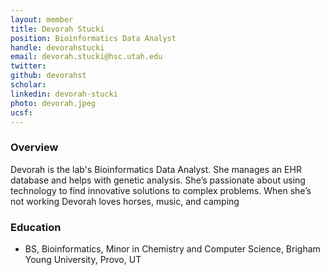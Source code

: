 ```yaml
---
layout: member
title: Devorah Stucki
position: Bioinformatics Data Analyst
handle: devorahstucki
email: devorah.stucki@hsc.utah.edu
twitter:
github: devorahst
scholar: 
linkedin: devorah-stucki
photo: devorah.jpeg
ucsf:
---
```


### Overview
Devorah is the lab's Bioinformatics Data Analyst. She manages an EHR database and helps with genetic analysis. She’s passionate about using technology to find innovative solutions to complex problems. When she’s not working Devorah loves horses, music, and camping



### Education
- BS, Bioinformatics, Minor in Chemistry and Computer Science, Brigham Young University, Provo, UT
